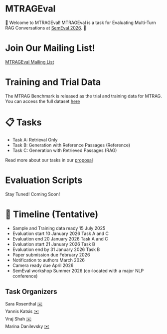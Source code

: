 # MTRAGEval

🎉 Welcome to MTRAGEval! MTRAGEval is a task for Evaluating Multi-Turn RAG Conversations at [SemEval 2026](https://semeval.github.io/SemEval2026/). 🎉

# Join Our Mailing List!

[MTRAGEval Mailing List](https://groups.google.com/g/mtrageval)

# Training and Trial Data

The MTRAG Benchmark is released as the trial and training data for MTRAG. You can access the full dataset [here](../../README.md)

# 📋 Tasks

* Task A: Retrieval Only
* Task B: Generation with Reference Passages (Reference)
* Task C: Generation with Retrieved Passages (RAG)

Read more about our tasks in our [proposal](proposal.pdf)

# Evaluation Scripts

Stay Tuned! Coming Soon!

# 📆 Timeline (Tentative)

* Sample and Training data ready 15 July 2025
* Evaluation start 10 January 2026 Task A and C
* Evaluation end 20 January 2026 Task A and C
* Evaluation start 21 January 2026 Task B
* Evaluation end by 31 January 2026 Task B
* Paper submission due February 2026
* Notification to authors March 2026
* Camera ready due April 2026
* SemEval workshop Summer 2026 (co-located with a major NLP conference)


<!-- ## Task A: Retrieval Only

Given the conversations, use the following [script](/scripts/conversations2retrieval.py) to convert the conversation into input to send the retriever. You can achieve this anyway you desire such as a rewrite of the conversation, using only the last question, trying to generate an answer etc.. 

[Conversations](/human/conversations/conversations.json)  
[Corpora](/corpora/)  
[Sample Data](/human/retrieval_tasks/)  

Your final output should be a tsv file that includes the query-id and corpus-id for all relevant passages per question.

### Output Format:

```
query-id \t corpus-id \t score
```

The score will not be used, so it can always be 1. The corpus-id is per line. If the query has multiple relevant passages, they should be on separate lines. Sample output can be seen in the Sample Data folder above.

## Task B: Generation with Reference Passages

[Data](/human/generation_tasks/reference.jsonl)

## Task C: Full RAG

[Data](/human/generation_tasks/reference+RAG.jsonl)

## Evaluation Scripts -->

## Task Organizers

Sara Rosenthal [✉️](sjrosenthal@us.ibm.com)  
Yannis Katsis [✉️](yannis.katsis@ibm.com)  
Vraj Shah [✉️](vraj@ibm.com)  
Marina Danilevsky [✉️](mdanile@us.ibm.com)   